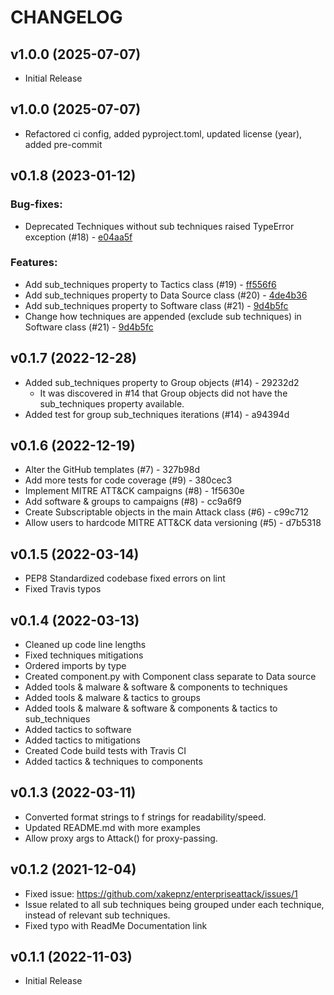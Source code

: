 # CHANGELOG

<!-- version list -->

## v1.0.0 (2025-07-07)

- Initial Release

## v1.0.0 (2025-07-07)

- Refactored ci config, added pyproject.toml, updated license (year), added pre-commit

## v0.1.8 (2023-01-12)

### Bug-fixes:

- Deprecated Techniques without sub techniques raised TypeError exception (#18) - [e04aa5f](https://github.com/xakepnz/enterpriseattack/commit/e04aa5fa6f5bd29a5c270a4abcc7384e2a3a2eb7)

### Features:

- Add sub_techniques property to Tactics class (#19) - [ff556f6](https://github.com/xakepnz/enterpriseattack/commit/ff556f655486061ccfeafd87d2da7d6c98e6f1b0)
- Add sub_techniques property to Data Source class (#20) - [4de4b36](https://github.com/xakepnz/enterpriseattack/commit/4de4b3621ffadc3d9f0b762e8ee3df8340dbae4e)
- Add sub_techniques property to Software class (#21) - [9d4b5fc](https://github.com/xakepnz/enterpriseattack/commit/9d4b5fc5231e36f5aacfcf2de0add0398483f919)
- Change how techniques are appended (exclude sub techniques) in Software class (#21) - [9d4b5fc](https://github.com/xakepnz/enterpriseattack/commit/9d4b5fc5231e36f5aacfcf2de0add0398483f919)

## v0.1.7 (2022-12-28)

- Added sub_techniques property to Group objects (#14) - 29232d2
  - It was discovered in #14 that Group objects did not have the sub_techniques property available.
- Added test for group sub_techniques iterations (#14) - a94394d

## v0.1.6 (2022-12-19)

- Alter the GitHub templates (#7) - 327b98d
- Add more tests for code coverage (#9) - 380cec3
- Implement MITRE ATT&CK campaigns (#8) - 1f5630e
- Add software & groups to campaigns (#8) - cc9a6f9
- Create Subscriptable objects in the main Attack class (#6) - c99c712
- Allow users to hardcode MITRE ATT&CK data versioning (#5) - d7b5318

## v0.1.5 (2022-03-14)

- PEP8 Standardized codebase fixed errors on lint
- Fixed Travis typos

## v0.1.4 (2022-03-13)

- Cleaned up code line lengths
- Fixed techniques mitigations
- Ordered imports by type
- Created component.py with Component class separate to Data source
- Added tools & malware & software & components to techniques
- Added tools & malware & tactics to groups
- Added tools & malware & software & components & tactics to sub_techniques
- Added tactics to software
- Added tactics to mitigations
- Created Code build tests with Travis CI
- Added tactics & techniques to components

## v0.1.3 (2022-03-11)

- Converted format strings to f strings for readability/speed.
- Updated README.md with more examples
- Allow proxy args to Attack() for proxy-passing.

## v0.1.2 (2021-12-04)

- Fixed issue: https://github.com/xakepnz/enterpriseattack/issues/1
- Issue related to all sub techniques being grouped under each technique, instead of relevant sub techniques.
- Fixed typo with ReadMe Documentation link

## v0.1.1 (2022-11-03)

- Initial Release
